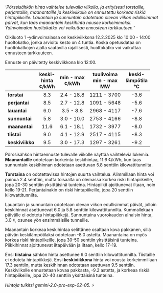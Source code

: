 *'Pörssisähkön hinta vaihtelee tulevalla viikolla, ja erityisesti torstaille, perjantaille, maanantaille ja keskiviikolle on ennustettu korkeaa riskiä hintapiikeille. Lauantain ja sunnuntain odotetaan olevan viikon edullisimmat päivät, kun taas maanantain keskihinta nousee korkeimmaksi. Ydinvoimalan huoltokatko voi vaikuttaa ennusteen tarkkuuteen.'*


Olkiluoto 1 -ydinvoimalassa on keskiviikkona 12.2.2025 klo 10:00 - 14:00 huoltokatko, jonka arvioitu kesto on 4 tuntia. Koska opetusdataa on huoltokatkojen ajalta saatavilla rajallisesti, huoltokatko voi vaikuttaa ennusteen tarkkuuteen.

Ennuste on päivitetty keskiviikkona klo 12:00.

|     | keski-<br>hinta<br>¢/kWh | min - max<br>¢/kWh | tuulivoima<br>min - max<br>MW | keski-<br>lämpötila<br>°C |
|:----|:----------------:|:----------------:|:-------------:|:-------------:|
| **torstai**   | 8.3  | 2.4 - 18.8  | 1211 - 3700 | -3.6 |
| **perjantai** | 8.5  | 2.7 - 12.8  | 1091 - 5648 | -5.6 |
| **lauantai**  | 6.0  | 3.5 - 8.8   | 2968 - 4117 | -7.6 |
| **sunnuntai** | 5.8  | 3.0 - 10.0  | 2753 - 4166 | -8.8 |
| **maanantai** | 11.6 | 6.1 - 18.1  | 1732 - 3977 | -8.0 |
| **tiistai**   | 9.0  | 4.1 - 12.9  | 2517 - 4115 | -8.3 |
| **keskiviikko**| 9.5  | 3.0 - 17.3  | 1297 - 3261 | -9.2 |

Pörssisähkön hintaennuste tulevalle viikolle näyttää vaihtelevia lukemia. **Maanantaille** odotetaan korkeinta keskihintaa, 11.6 ¢/kWh, kun taas sunnuntain keskihinnan odotetaan asettuvan 5.8 senttiin kilowattitunnilta.

**Torstaina** on odotettavissa hintojen suurta vaihtelua. Alimmillaan hinta voi painua 2.4 senttiin, mutta toisaalta on olemassa korkea riski hintapiikeille, jopa 20-30 senttiin yksittäisinä tunteina. Hintapiikit ajoittunevat iltaan, noin kello 19-21. Perjantainakin on riski hintapiikeille, jopa 20 senttiin kilowattitunnilta.

Lauantain ja sunnuntain odotetaan olevan viikon edullisimmat päivät, jolloin keskihinnat asettunevat 6.0 ja 5.8 senttiin kilowattitunnilta. Kummallekaan päivälle ei odoteta hintapiikkejä. Sunnuntaina vuorokauden alhaisin hinta, 3.0 ¢, osunee yön ensimmäisille tunneille.

Maanantain korkeaa keskihintaa selittänee osaltaan kova pakkanen, sillä päivän keskilämpötilaksi odotetaan -8.0 astetta. Maanantaina on myös korkea riski hintapiikeille, jopa 30-50 senttiin yksittäisinä tunteina. Piikkihinnat ajoittunevat iltapäivään ja iltaan, kello 17-19.

Ensi **tiistaina** sähkön hinta asettunee 9.0 senttiin kilowattitunnilta. Tiistaille ei odoteta hintapiikkejä. Ensi **keskiviikkona** hinta voi nousta korkeimmillaan 17.3 senttiin, mutta keskihinnan odotetaan asettuvan 9.5 senttiin. Keskiviikolle ennustetaan kovaa pakkasta, -9.2 astetta, ja korkeaa riskiä hintapiikeille, jopa 20-40 senttiin yksittäisinä tunteina.

*Hintoja tulkitsi gemini-2.0-pro-exp-02-05.* ⚡

